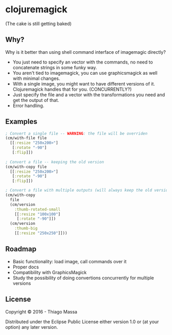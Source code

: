 # clojuremagick

(The cake is still getting baked)

## Why?

Why is it better than using shell command interface of imagemagic directly?

- You just need to specify an vector with the commands, no need to concatenate strings in some funky way.
- You aren't tied to imagemagick, you can use graphicsmagick as well with minimal changes.
- With a single image, you might want to have different versions of it. Clojuremagick handles that for you. (CONCURRENTLY?)
- Just specify the file and a vector with the transformations you need and get the output of that.
- Error handling.

## Examples

```clojure
; Convert a single file -- WARNING: the file will be overriden
(cm/with-file file 
  [[:resize "250x200>"]
   [:rotate "-90"]
   [:flip]])
   
; Convert a file -- keeping the old version
(cm/with-copy file
  [[:resize "250x200>"]
   [:rotate "-90"]
   [:flip]])

; Convert a file with multiple outputs (will always keep the old version)
(cm/with-copy
  file
  (cm/version
    :thumb-rotated-small
    [[:resize "100x100"]
     [:rotate "-90"]])
  (cm/version
    :thumb-big
    [[:resize "250x250"]]))
```

## Roadmap

- Basic functionality: load image, call commands over it
- Proper docs
- Compatibility with GraphicsMagick
- Study the possibility of doing convertions concurrently for multiple versions


## License

Copyright © 2016 - Thiago Massa

Distributed under the Eclipse Public License either version 1.0 or (at
your option) any later version.
